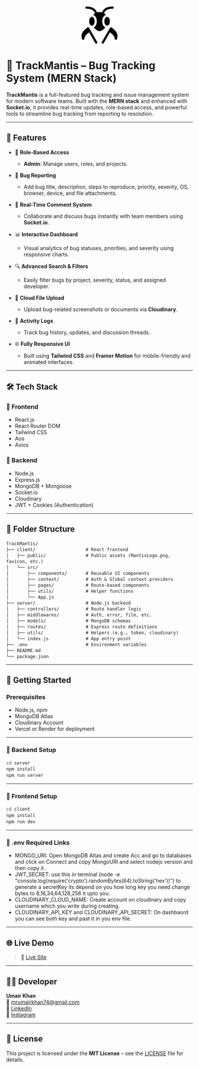 
<p align="center">
  <img src="frontend/public/mantis.png" alt="Mantis Logo" width="100"/>
</p>

# 🐞 TrackMantis – Bug Tracking System (MERN Stack)

**TrackMantis** is a full-featured bug tracking and issue management system for modern software teams. Built with the **MERN stack** and enhanced with **Socket.io**, it provides real-time updates, role-based access, and powerful tools to streamline bug tracking from reporting to resolution.

---

## 🚀 Features

- 🔐 **Role-Based Access**
  - **Admin**: Manage users, roles, and projects.

- 🐛 **Bug Reporting**
  - Add bug title, description, steps to reproduce, priority, severity, OS, browser, device, and file attachments.

- 💬 **Real-Time Comment System**
  - Collaborate and discuss bugs instantly with team members using **Socket.io**.

- 📊 **Interactive Dashboard**
  - Visual analytics of bug statuses, priorities, and severity using responsive charts.

- 🔍 **Advanced Search & Filters**
  - Easily filter bugs by project, severity, status, and assigned developer.

- 📁 **Cloud File Upload**
  - Upload bug-related screenshots or documents via **Cloudinary**.

- 🧾 **Activity Logs**
  - Track bug history, updates, and discussion threads.

- 🌐 **Fully Responsive UI**
  - Built using **Tailwind CSS** and **Framer Motion** for mobile-friendly and animated interfaces.

---

## 🛠️ Tech Stack

### 🔹 Frontend
- React.js
- React Router DOM
- Tailwind CSS
- Aos
- Axios

### 🔹 Backend
- Node.js
- Express.js
- MongoDB + Mongoose
- Socket.io
- Cloudinary
- JWT + Cookies (Authentication)

---

## 📂 Folder Structure

```pgsql
TrackMantis/
├── client/                   # React frontend
│   ├── public/               # Public assets (MantisLogo.png, favicon, etc.)
│   └── src/
│       ├── components/       # Reusable UI components
│       ├── context/          # Auth & Global context providers
│       ├── pages/            # Route-based components
│       ├── utils/            # Helper functions
│       └── App.js
├── server/                   # Node.js backend
│   ├── controllers/          # Route handler logic
│   ├── middlewares/          # Auth, error, file, etc.
│   ├── models/               # MongoDB schemas
│   ├── routes/               # Express route definitions
│   ├── utils/                # Helpers (e.g., token, cloudinary)
│   └── index.js              # App entry point
├── .env                      # Environment variables
├── README.md
└── package.json
```

---

## 🧪 Getting Started

### Prerequisites

- Node.js, npm
- MongoDB Atlas
- Cloudinary Account
- Vercel or Render for deployment

---
### 🔧 Backend Setup

```bash
cd server
npm install
npm run server
```

---

### 🎨 Frontend Setup

```bash
cd client
npm install
npm run dev
```

---
### 🥷 .env Required Links

- MONGO_URI: Open MongoDB Altas and create Acc and go to databases and click on Connect and copy MongoURI and select nodejs version and then copy it .
- JWT_SECRET: use this in terminal (node -e "console.log(require('crypto').randomBytes(64).toString('hex'))") to generate a secretKey its depend on you how long key you need change bytes to 8,16,34,64,128,256 it upto you.
- CLOUDINARY_CLOUD_NAME: Create account on cloudinary and copy username which you write during creating.
- CLOUDINARY_API_KEY and CLOUDINARY_API_SECRET: On dashbaord you can see both key and past it in you env file.
---

## 🌐 Live Demo

> 🔗 [Live Site](https://trackmantis.vercel.app)  

---

## 👨‍💻 Developer

**Umair Khan**  
📧 mrumairkhan74@gmail.com  
🔗 [LinkedIn](https://www.linkedin.com/in/mrumairkhan74)  
🔗 [Instagram](https://www.instagram.com/mrumairkhan74)

---

## 📝 License

This project is licensed under the **MIT License** – see the [LICENSE](LICENSE) file for details.
